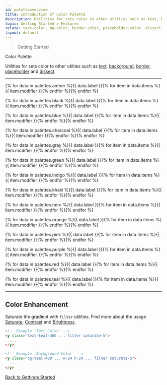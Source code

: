 ```yaml
---
id: paletteoverview
title: Introduction of Color Palette
description: Utilities for sets color to other utilties such as text, background, border, placeholder and dissect.
topic: Getting Started > Features
relate: text-color, bg-color, border-color, placeholder-color, dissect-color
layout: default
---
```


> Getting Started

<y class="-mt-4 pt-4 (xs)text-3xl (lg)text-5xl font-semibold gap-tight">
  Color Palette
</y>

Utilities for sets color to other utilties such as [text](/text-color/), [background](/background-color/), [border](/border-color/), [placeholder](/placeholder-color/) and [dissect](/dissect-color/).

---

<!-- amber -->

<y class="(group) flex flex-gap-2 flex-wrap justify-between items-center">{% for data in palettes.amber %}<y class="mr-4 text-3xl font-mono font-semibold text-gray-600">{{ data.label }}</y><y class="flex flex-gap-2 flex-wrap justify-start items-center">{% for item in data.items %}<y class="flex flex-col justify-center items-center"><y class="w-10 h-10 {{ item.class }} rounded-md shadow-dreamy-sm"></y><y class="pt-3 text-sm text-gray-600 font-mono gap-tight">{{ item.modifier }}</y></y>{% endfor %}</y>{% endfor %}</y>

<!-- black -->

<y class="(group) flex flex-gap-2 flex-wrap justify-between items-center">{% for data in palettes.black %}<y class="mr-4 text-3xl font-mono font-semibold text-gray-600">{{ data.label }}</y><y class="flex flex-gap-2 flex-wrap justify-start items-center">{% for item in data.items %}<y class="flex flex-col justify-center items-center"><y class="w-10 h-10 {{ item.class }} rounded-md shadow-dreamy-sm"></y><y class="pt-3 text-sm text-gray-600 font-mono gap-tight">{{ item.modifier }}</y></y>{% endfor %}</y>{% endfor %}</y>

<!-- blue -->

<y class="(group) flex flex-gap-2 flex-wrap justify-between items-center">{% for data in palettes.blue %}<y class="mr-4 text-3xl font-mono font-semibold text-gray-600">{{ data.label }}</y><y class="flex flex-gap-2 flex-wrap justify-start items-center">{% for item in data.items %}<y class="flex flex-col justify-center items-center"><y class="w-10 h-10 {{ item.class }} rounded-md shadow-dreamy-sm"></y><y class="pt-3 text-sm text-gray-600 font-mono gap-tight">{{ item.modifier }}</y></y>{% endfor %}</y>{% endfor %}</y>

<!-- charcoal -->

<y class="(group) flex flex-gap-2 flex-wrap justify-between items-center">{% for data in palettes.charcoal %}<y class="mr-4 text-3xl font-mono font-semibold text-gray-600">{{ data.label }}</y><y class="flex flex-gap-2 flex-wrap justify-start items-center">{% for item in data.items %}<y class="flex flex-col justify-center items-center"><y class="w-10 h-10 {{ item.class }} rounded-md shadow-dreamy-sm"></y><y class="pt-3 text-sm text-gray-600 font-mono gap-tight">{{ item.modifier }}</y></y>{% endfor %}</y>{% endfor %}</y>

<!-- gray -->

<y class="(group) flex flex-gap-2 flex-wrap justify-between items-center">{% for data in palettes.gray %}<y class="mr-4 text-3xl font-mono font-semibold text-gray-600">{{ data.label }}</y><y class="flex flex-gap-2 flex-wrap justify-start items-center">{% for item in data.items %}<y class="flex flex-col justify-center items-center"><y class="w-10 h-10 {{ item.class }} rounded-md shadow-dreamy-sm"></y><y class="pt-3 text-sm text-gray-600 font-mono gap-tight">{{ item.modifier }}</y></y>{% endfor %}</y>{% endfor %}</y>

<!-- green -->

<y class="(group) flex flex-gap-2 flex-wrap justify-between items-center">{% for data in palettes.green %}<y class="mr-4 text-3xl font-mono font-semibold text-gray-600">{{ data.label }}</y><y class="flex flex-gap-2 flex-wrap justify-start items-center">{% for item in data.items %}<y class="flex flex-col justify-center items-center"><y class="w-10 h-10 {{ item.class }} rounded-md shadow-dreamy-sm"></y><y class="pt-3 text-sm text-gray-600 font-mono gap-tight">{{ item.modifier }}</y></y>{% endfor %}</y>{% endfor %}</y>

<!-- indigo -->

<y class="(group) flex flex-gap-2 flex-wrap justify-between items-center">{% for data in palettes.indigo %}<y class="mr-4 text-3xl font-mono font-semibold text-gray-600">{{ data.label }}</y><y class="flex flex-gap-2 flex-wrap justify-start items-center">{% for item in data.items %}<y class="flex flex-col justify-center items-center"><y class="w-10 h-10 {{ item.class }} rounded-md shadow-dreamy-sm"></y><y class="pt-3 text-sm text-gray-600 font-mono gap-tight">{{ item.modifier }}</y></y>{% endfor %}</y>{% endfor %}</y>

<!-- khaki -->

<y class="(group) flex flex-gap-2 flex-wrap justify-between items-center">{% for data in palettes.khaki %}<y class="mr-4 text-3xl font-mono font-semibold text-gray-600">{{ data.label }}</y><y class="flex flex-gap-2 flex-wrap justify-start items-center">{% for item in data.items %}<y class="flex flex-col justify-center items-center"><y class="w-10 h-10 {{ item.class }} rounded-md shadow-dreamy-sm"></y><y class="pt-3 text-sm text-gray-600 font-mono gap-tight">{{ item.modifier }}</y></y>{% endfor %}</y>{% endfor %}</y>

<!-- nero -->

<y class="(group) flex flex-gap-2 flex-wrap justify-between items-center">{% for data in palettes.nero %}<y class="mr-4 text-3xl font-mono font-semibold text-gray-600">{{ data.label }}</y><y class="flex flex-gap-2 flex-wrap justify-start items-center">{% for item in data.items %}<y class="flex flex-col justify-center items-center"><y class="w-10 h-10 {{ item.class }} rounded-md shadow-dreamy-sm"></y><y class="pt-3 text-sm text-gray-600 font-mono gap-tight">{{ item.modifier }}</y></y>{% endfor %}</y>{% endfor %}</y>

<!-- orange -->

<y class="(group) flex flex-gap-2 flex-wrap justify-between items-center">{% for data in palettes.orange %}<y class="mr-4 text-3xl font-mono font-semibold text-gray-600">{{ data.label }}</y><y class="flex flex-gap-2 flex-wrap justify-start items-center">{% for item in data.items %}<y class="flex flex-col justify-center items-center"><y class="w-10 h-10 {{ item.class }} rounded-md shadow-dreamy-sm"></y><y class="pt-3 text-sm text-gray-600 font-mono gap-tight">{{ item.modifier }}</y></y>{% endfor %}</y>{% endfor %}</y>

<!-- pink -->

<y class="(group) flex flex-gap-2 flex-wrap justify-between items-center">{% for data in palettes.pink %}<y class="mr-4 text-3xl font-mono font-semibold text-gray-600">{{ data.label }}</y><y class="flex flex-gap-2 flex-wrap justify-start items-center">{% for item in data.items %}<y class="flex flex-col justify-center items-center"><y class="w-10 h-10 {{ item.class }} rounded-md shadow-dreamy-sm"></y><y class="pt-3 text-sm text-gray-600 font-mono gap-tight">{{ item.modifier }}</y></y>{% endfor %}</y>{% endfor %}</y>

<!-- purple -->

<y class="(group) flex flex-gap-2 flex-wrap justify-between items-center">{% for data in palettes.purple %}<y class="mr-4 text-3xl font-mono font-semibold text-gray-600">{{ data.label }}</y><y class="flex flex-gap-2 flex-wrap justify-start items-center">{% for item in data.items %}<y class="flex flex-col justify-center items-center"><y class="w-10 h-10 {{ item.class }} rounded-md shadow-dreamy-sm"></y><y class="pt-3 text-sm text-gray-600 font-mono gap-tight">{{ item.modifier }}</y></y>{% endfor %}</y>{% endfor %}</y>

<!-- red -->

<y class="(group) flex flex-gap-2 flex-wrap justify-between items-center">{% for data in palettes.red %}<y class="mr-4 text-3xl font-mono font-semibold text-gray-600">{{ data.label }}</y><y class="flex flex-gap-2 flex-wrap justify-start items-center">{% for item in data.items %}<y class="flex flex-col justify-center items-center"><y class="w-10 h-10 {{ item.class }} rounded-md shadow-dreamy-sm"></y><y class="pt-3 text-sm text-gray-600 font-mono gap-tight">{{ item.modifier }}</y></y>{% endfor %}</y>{% endfor %}</y>

<!-- teal -->

<y class="(group) flex flex-gap-2 flex-wrap justify-between items-center">{% for data in palettes.teal %}<y class="mr-4 text-3xl font-mono font-semibold text-gray-600">{{ data.label }}</y><y class="flex flex-gap-2 flex-wrap justify-start items-center">{% for item in data.items %}<y class="flex flex-col justify-center items-center"><y class="w-10 h-10 {{ item.class }} rounded-md shadow-dreamy-sm"></y><y class="pt-3 text-sm text-gray-600 font-mono gap-tight">{{ item.modifier }}</y></y>{% endfor %}</y>{% endfor %}</y>

---

## Color Enhancement

Saturate the gradient with `filter` utilities. Find more about the usage [Saturate](/filter-saturate/), [Contrast](/filter-contrast) and [Brightness](/filter-brightness).

```html
<!-- Example `Text Color` -->
<y class="text-teal-400 ... filter saturate-5">
  ...
</y>

<!-- Example `Background Color` -->
<y class="bg-teal-400 ... w-24 h-24 ... filter saturate-5">
  ...
</y>
```

<y class="mt-16 mx-auto max-w-sm">
  <a
    class="px-10 py-3 appearance-none (focus)outline-none text-md text-gray-800 (hover)text-gray-100 bg-gray-200 (hover)bg-gray-800 border-4 border-gray-300 (hover)border-gray-800 (focus)border-gray-800 rounded-lg transition duration-300 ease-in-out"
    href="/getting-started/"
    target="_self"
    rel="noopener"
  >
    Back to
    <span class="font-semibold">
      Gettings Started
    </span>
  </a>
</y>